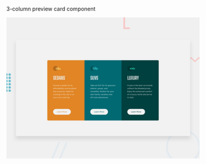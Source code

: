 3-column preview card component

![Design preview for the 3-column preview card component](./design/desktop-preview.jpg)

